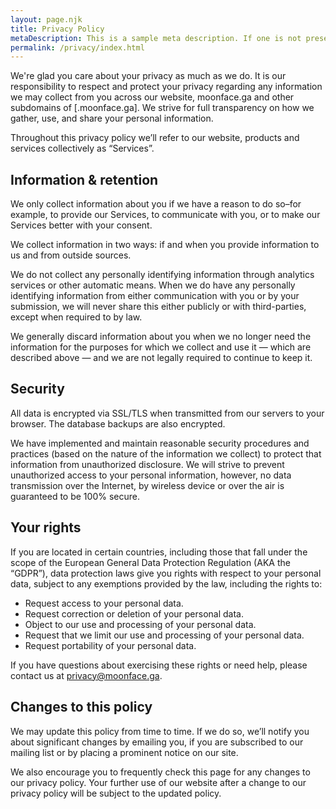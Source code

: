 ```yaml
---
layout: page.njk
title: Privacy Policy
metaDescription: This is a sample meta description. If one is not present in your page/post's front matter, the default metadata.desciption will be used instead.
permalink: /privacy/index.html
---
```

We're glad you care about your privacy as much as we do. It is our responsibility to respect and protect your privacy regarding any information we may collect from you across our website, moonface.ga and other subdomains of [.moonface.ga]. We strive for full transparency on how we gather, use, and share your personal information.

Throughout this privacy policy we’ll refer to our website, products and services collectively as “Services”.

## Information & retention

We only collect information about you if we have a reason to do so–for example, to provide our Services, to communicate with you, or to make our Services better with your consent.

We collect information in two ways: if and when you provide information to us and from outside sources.

We do not collect any personally identifying information through analytics services or other automatic means. When we do have any personally identifying information from either communication with you or by your submission, we will never share this either publicly or with third-parties, except when required to by law.

We generally discard information about you when we no longer need the information for the purposes for which we collect and use it — which are described above — and we are not legally required to continue to keep it.

## Security

All data is encrypted via SSL/TLS when transmitted from our servers to your browser. The database backups are also encrypted.

We have implemented and maintain reasonable security procedures and practices (based on the nature of the information we collect) to protect that information from unauthorized disclosure. We will strive to prevent unauthorized access to your personal information, however, no data transmission over the Internet, by wireless device or over the air is guaranteed to be 100% secure.

## Your rights

If you are located in certain countries, including those that fall under the scope of the European General Data Protection Regulation (AKA the “GDPR”), data protection laws give you rights with respect to your personal data, subject to any exemptions provided by the law, including the rights to:

* Request access to your personal data.
* Request correction or deletion of your personal data.
* Object to our use and processing of your personal data.
* Request that we limit our use and processing of your personal data.
* Request portability of your personal data.

If you have questions about exercising these rights or need help, please contact us at privacy@moonface.ga.

## Changes to this policy

We may update this policy from time to time. If we do so, we’ll notify you about significant changes by emailing you, if you are subscribed to our mailing list or by placing a prominent notice on our site.

We also encourage you to frequently check this page for any changes to our privacy policy. Your further use of our website after a change to our privacy policy will be subject to the updated policy.
